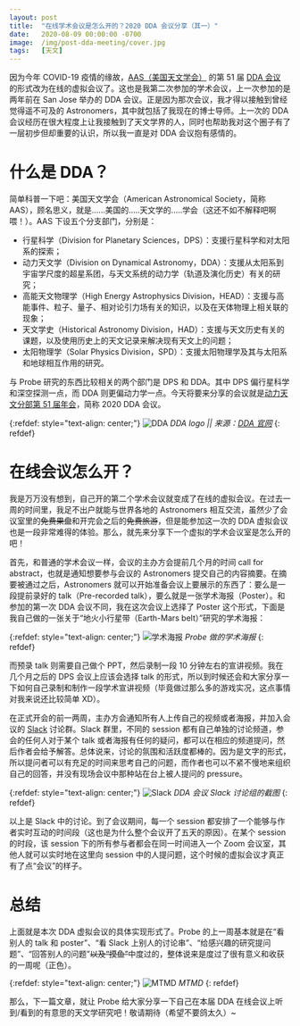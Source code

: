 ```yaml
---
layout: post
title:  "在线学术会议是怎么开的？2020 DDA 会议分享（其一）"
date:   2020-08-09 00:00:00 -0700
image:  /img/post-dda-meeting/cover.jpg
tags:   [天文]
---
```


因为今年 COVID-19 疫情的缘故，[AAS（美国天文学会）](https://aas.org/) 的第 51 届 [DDA 会议](https://dda.aas.org/meetings/2020) 的形式改为在线的虚拟会议了。这也是我第二次参加的学术会议，上一次参加的是两年前在 San Jose 举办的 DDA 会议。正是因为那次会议，我才得以接触到曾经觉得遥不可及的 Astronomers，其中就包括了我现在的博士导师。上一次的 DDA 会议经历在很大程度上让我接触到了天文学界的人，同时也帮助我对这个圈子有了一层初步但却重要的认识，所以我一直是对 DDA 会议抱有感情的。

# 什么是 DDA？

简单科普一下吧：美国天文学会（American Astronomical Society，简称 AAS），顾名思义，就是......美国的.....天文学的.....学会（这还不如不解释吧啊喂！）。AAS 下设五个分支部门，分别是：

* 行星科学（Division for Planetary Sciences，DPS）：支援行星科学和对太阳系的探索；
* 动力天文学（Division on Dynamical Astronomy，DDA）：支援从太阳系到宇宙学尺度的超星系团，与天文系统的动力学（轨道及演化历史）有关的研究；
* 高能天文物理学（High Energy Astrophysics Division，HEAD）：支援与高能事件、粒子、量子、相对论引力场有关的知识，以及在天体物理上相关联的现象；
* 天文学史（Historical Astronomy Division，HAD）：支援与天文历史有关的课题，以及使用历史上的天文记录来解决现有天文上的问题；
* 太阳物理学（Solar Physics Division，SPD）：支援太阳物理学及其与太阳系和地球相互作用的研究。

与 Probe 研究的东西比较相关的两个部门是 DPS 和 DDA。其中 DPS 偏行星科学和深空探测一点，而 DDA 则更偏动力学一点。今天将要来分享的会议就是[动力天文分部第 51 届年会]((https://dda.aas.org/meetings/2020))，简称 2020 DDA 会议。

{:refdef: style="text-align: center;"}
![DDA]({{site.baseurl}}/img/post-dda-meeting/dda_1.gif)
*DDA logo || 来源：[DDA 官网](https://dda.aas.org/)*
{: refdef}

# 在线会议怎么开？

我是万万没有想到，自己开的第二个学术会议就变成了在线的虚拟会议。在过去一周的时间里，我足不出户就能与世界各地的 Astronomers 相互交流，虽然少了会议室里的~~免费果盘~~和开完会之后的~~免费旅游~~，但是能参加这一次的 DDA 虚拟会议也是一段非常难得的体验。那么，就先来分享下一个虚拟的学术会议室是怎么开的吧！

首先，和普通的学术会议一样，会议的主办方会提前几个月的时间 call for abstract，也就是通知想要参与会议的 Astronomers 提交自己的内容摘要。在摘要被通过之后，Astronomers 就可以开始准备会议上要展示的东西了：要么是一段提前录好的 talk（Pre-recorded talk），要么就是一张学术海报（Poster）。和参加的第一次 DDA 会议不同，我在这次会议上选择了 Poster 这个形式，下面是我自己做的一张关于“地火小行星带（Earth-Mars belt）”研究的学术海报：

{:refdef: style="text-align: center;"}
![学术海报]({{site.baseurl}}/img/post-dda-meeting/Poster_EM_Belt_2.jpg)
*Probe 做的学术海报*
{: refdef}

而预录 talk 则需要自己做个 PPT，然后录制一段 10 分钟左右的宣讲视频。我在几个月之后的 DPS 会议上应该会选择 talk 的形式，所以到时候还会和大家分享一下如何自己录制和制作一段学术宣讲视频（毕竟做过那么多的游戏实况，这点事情对我来说还比较简单 XD）。

在正式开会的前一两周，主办方会通知所有人上传自己的视频或者海报，并加入会议的 [Slack](https://slack.com/) 讨论群。Slack 群里，不同的 session 都有自己单独的讨论频道，参会的任何人对于某个 talk 或者海报有任何的疑问，都可以在相应的频道提问，然后作者会给予解答。总体说来，讨论的氛围和活跃度都棒的。因为是文字的形式，所以提问者可以有充足的时间来思考自己的问题，而作者也可以不紧不慢地来组织自己的回答，并没有现场会议中那种站在台上被人提问的 pressure。

{:refdef: style="text-align: center;"}
![Slack]({{site.baseurl}}/img/post-dda-meeting/slack.png)
*DDA 会议 Slack 讨论组的截图*
{: refdef}

以上是 Slack 中的讨论。到了会议期间，每一个 session 都安排了一个能够与作者实时互动的时间段（这也是为什么整个会议开了五天的原因）。在某个 session 的时段，该 session 下的所有参与者都会在同一时间进入一个 Zoom 会议室，其他人就可以实时地在这里向 session 中的人提问题，这个时候的虚拟会议才真正有了点“会议”的样子。

# 总结

上面就是本次 DDA 虚拟会议的具体实现形式了。Probe 的上一周基本就是在“看别人的 talk 和 poster”、“看 Slack 上别人的讨论串”、“给感兴趣的研究提问题”、“回答别人的问题”~~以及“摸鱼”~~中度过的，整体说来是度过了很有意义和收获的一周呢（正色）。

{:refdef: style="text-align: center;"}
![MTMD]({{site.baseurl}}/img/post-dda-meeting/mtmd.png)
*MTMD*
{: refdef}

那么，下一篇文章，就让 Probe 给大家分享一下自己在本届 DDA 在线会议上听到/看到的有意思的天文学研究吧！敬请期待（希望不要鸽太久）~


